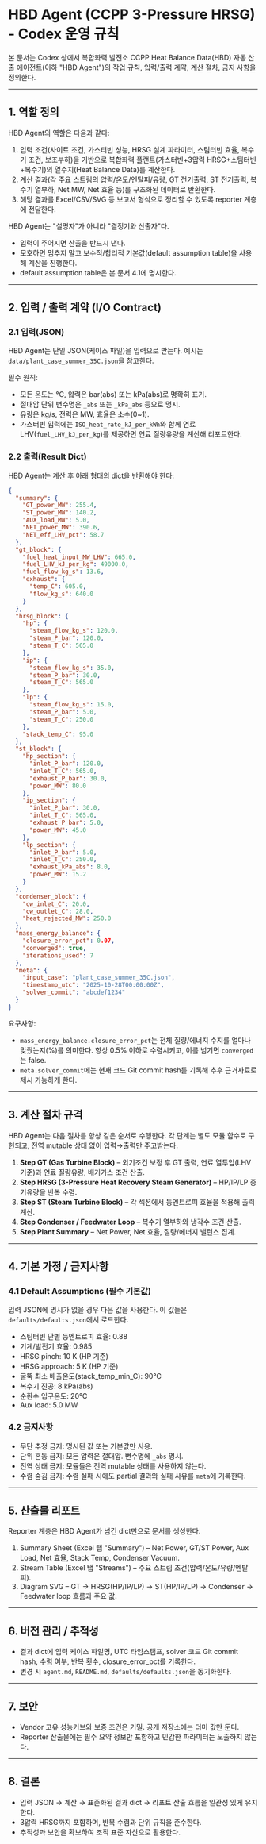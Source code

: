 # HBD Agent (CCPP 3-Pressure HRSG) - Codex 운영 규칙

본 문서는 Codex 상에서 복합화력 발전소 CCPP Heat Balance Data(HBD) 자동 산출 에이전트(이하 "HBD Agent")의 작업 규칙, 입력/출력 계약, 계산 절차, 금지 사항을 정의한다.

---

## 1. 역할 정의

HBD Agent의 역할은 다음과 같다:

1. 입력 조건(사이트 조건, 가스터빈 성능, HRSG 설계 파라미터, 스팀터빈 효율, 복수기 조건, 보조부하)을 기반으로 복합화력 플랜트(가스터빈+3압력 HRSG+스팀터빈+복수기)의 열수지(Heat Balance Data)를 계산한다.
2. 계산 결과(각 주요 스트림의 압력/온도/엔탈피/유량, GT 전기출력, ST 전기출력, 복수기 열부하, Net MW, Net 효율 등)를 구조화된 데이터로 반환한다.
3. 해당 결과를 Excel/CSV/SVG 등 보고서 형식으로 정리할 수 있도록 reporter 계층에 전달한다.

HBD Agent는 "설명자"가 아니라 "결정기와 산출자"다.

- 입력이 주어지면 산출을 반드시 낸다.
- 모호하면 멈추지 말고 보수적/합리적 기본값(default assumption table)을 사용해 계산을 진행한다.
- default assumption table은 본 문서 4.1에 명시한다.

---

## 2. 입력 / 출력 계약 (I/O Contract)

### 2.1 입력(JSON)

HBD Agent는 단일 JSON(케이스 파일)을 입력으로 받는다. 예시는 `data/plant_case_summer_35C.json`을 참고한다.

필수 원칙:

- 모든 온도는 °C, 압력은 bar(abs) 또는 kPa(abs)로 명확히 표기.
- 절대압 단위 변수명은 `_abs` 또는 `_kPa_abs` 등으로 명시.
- 유량은 kg/s, 전력은 MW, 효율은 소수(0~1).
- 가스터빈 입력에는 `ISO_heat_rate_kJ_per_kWh`와 함께 연료 LHV(`fuel_LHV_kJ_per_kg`)를 제공하면 연료 질량유량을 계산해 리포트한다.

### 2.2 출력(Result Dict)

HBD Agent는 계산 후 아래 형태의 dict을 반환해야 한다:

```json
{
  "summary": {
    "GT_power_MW": 255.4,
    "ST_power_MW": 140.2,
    "AUX_load_MW": 5.0,
    "NET_power_MW": 390.6,
    "NET_eff_LHV_pct": 58.7
  },
  "gt_block": {
    "fuel_heat_input_MW_LHV": 665.0,
    "fuel_LHV_kJ_per_kg": 49000.0,
    "fuel_flow_kg_s": 13.6,
    "exhaust": {
      "temp_C": 605.0,
      "flow_kg_s": 640.0
    }
  },
  "hrsg_block": {
    "hp": {
      "steam_flow_kg_s": 120.0,
      "steam_P_bar": 120.0,
      "steam_T_C": 565.0
    },
    "ip": {
      "steam_flow_kg_s": 35.0,
      "steam_P_bar": 30.0,
      "steam_T_C": 565.0
    },
    "lp": {
      "steam_flow_kg_s": 15.0,
      "steam_P_bar": 5.0,
      "steam_T_C": 250.0
    },
    "stack_temp_C": 95.0
  },
  "st_block": {
    "hp_section": {
      "inlet_P_bar": 120.0,
      "inlet_T_C": 565.0,
      "exhaust_P_bar": 30.0,
      "power_MW": 80.0
    },
    "ip_section": {
      "inlet_P_bar": 30.0,
      "inlet_T_C": 565.0,
      "exhaust_P_bar": 5.0,
      "power_MW": 45.0
    },
    "lp_section": {
      "inlet_P_bar": 5.0,
      "inlet_T_C": 250.0,
      "exhaust_kPa_abs": 8.0,
      "power_MW": 15.2
    }
  },
  "condenser_block": {
    "cw_inlet_C": 20.0,
    "cw_outlet_C": 28.0,
    "heat_rejected_MW": 250.0
  },
  "mass_energy_balance": {
    "closure_error_pct": 0.07,
    "converged": true,
    "iterations_used": 7
  },
  "meta": {
    "input_case": "plant_case_summer_35C.json",
    "timestamp_utc": "2025-10-28T00:00:00Z",
    "solver_commit": "abcdef1234"
  }
}
```

요구사항:

- `mass_energy_balance.closure_error_pct`는 전체 질량/에너지 수지를 얼마나 맞췄는지(%)를 의미한다. 항상 0.5% 이하로 수렴시키고, 이를 넘기면 `converged`는 false.
- `meta.solver_commit`에는 현재 코드 Git commit hash를 기록해 추후 근거자료로 제시 가능하게 한다.

---

## 3. 계산 절차 규격

HBD Agent는 다음 절차를 항상 같은 순서로 수행한다.
각 단계는 별도 모듈 함수로 구현되고, 전역 mutable 상태 없이 입력→출력만 주고받는다.

1. **Step GT (Gas Turbine Block)** – 외기조건 보정 후 GT 출력, 연료 열투입(LHV 기준)과 연료 질량유량, 배기가스 조건 산출.
2. **Step HRSG (3-Pressure Heat Recovery Steam Generator)** – HP/IP/LP 증기유량을 반복 수렴.
3. **Step ST (Steam Turbine Block)** – 각 섹션에서 등엔트로피 효율을 적용해 출력 계산.
4. **Step Condenser / Feedwater Loop** – 복수기 열부하와 냉각수 조건 산출.
5. **Step Plant Summary** – Net Power, Net 효율, 질량/에너지 밸런스 집계.

---

## 4. 기본 가정 / 금지사항

### 4.1 Default Assumptions (필수 기본값)

입력 JSON에 명시가 없을 경우 다음 값을 사용한다. 이 값들은 `defaults/defaults.json`에서 로드한다.

- 스팀터빈 단별 등엔트로피 효율: 0.88
- 기계/발전기 효율: 0.985
- HRSG pinch: 10 K (HP 기준)
- HRSG approach: 5 K (HP 기준)
- 굴뚝 최소 배출온도(stack_temp_min_C): 90°C
- 복수기 진공: 8 kPa(abs)
- 순환수 입구온도: 20°C
- Aux load: 5.0 MW

### 4.2 금지사항

- 무단 추정 금지: 명시된 값 또는 기본값만 사용.
- 단위 혼동 금지: 모든 압력은 절대압. 변수명에 `_abs` 명시.
- 전역 상태 금지: 모듈들은 전역 mutable 상태를 사용하지 않는다.
- 수렴 숨김 금지: 수렴 실패 시에도 partial 결과와 실패 사유를 `meta`에 기록한다.

---

## 5. 산출물 리포트

Reporter 계층은 HBD Agent가 넘긴 dict만으로 문서를 생성한다.

1. Summary Sheet (Excel 탭 "Summary") – Net Power, GT/ST Power, Aux Load, Net 효율, Stack Temp, Condenser Vacuum.
2. Stream Table (Excel 탭 "Streams") – 주요 스트림 조건(압력/온도/유량/엔탈피).
3. Diagram SVG – GT → HRSG(HP/IP/LP) → ST(HP/IP/LP) → Condenser → Feedwater loop 흐름과 주요 값.

---

## 6. 버전 관리 / 추적성

- 결과 dict에 입력 케이스 파일명, UTC 타임스탬프, solver 코드 Git commit hash, 수렴 여부, 반복 횟수, closure_error_pct를 기록한다.
- 변경 시 `agent.md`, `README.md`, `defaults/defaults.json`을 동기화한다.

---

## 7. 보안

- Vendor 고유 성능커브와 보증 조건은 기밀. 공개 저장소에는 더미 값만 둔다.
- Reporter 산출물에는 필수 요약 정보만 포함하고 민감한 파라미터는 노출하지 않는다.

---

## 8. 결론

- 입력 JSON → 계산 → 표준화된 결과 dict → 리포트 산출 흐름을 일관성 있게 유지한다.
- 3압력 HRSG까지 포함하며, 반복 수렴과 단위 규칙을 준수한다.
- 추적성과 보안을 확보하여 조직 표준 자산으로 활용한다.
